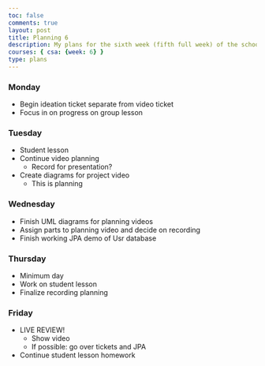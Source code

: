 ```yaml
---
toc: false
comments: true
layout: post
title: Planning 6
description: My plans for the sixth week (fifth full week) of the school year.
courses: { csa: {week: 6} }
type: plans
---
```


### Monday

- Begin ideation ticket separate from video ticket
- Focus in on progress on group lesson

### Tuesday

- Student lesson
- Continue video planning
    - Record for presentation?
- Create diagrams for project video
    - This is planning

### Wednesday

- Finish UML diagrams for planning videos
- Assign parts to planning video and decide on recording
- Finish working JPA demo of Usr database

### Thursday

- Minimum day
- Work on student lesson
- Finalize recording planning

### Friday

- LIVE REVIEW!
    - Show video
    - If possible: go over tickets and JPA
- Continue student lesson homework